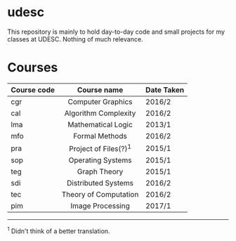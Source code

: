 # udesc
This repository is mainly to hold day-to-day code and small projects for my classes at UDESC. Nothing of much relevance.

# Courses
| Course code      | Course name         | Date Taken    |
| ---------------- |:-------------------:|:--------------|
| cgr              | Computer Graphics    | 2016/2       |
| cal              | Algorithm Complexity | 2016/2       |
| lma              | Mathematical Logic   | 2013/1       | 
| mfo              | Formal Methods       | 2016/2       |
| pra              | Project of Files(?)<sup>1</sup>  | 2015/1       |
| sop              | Operating Systems    | 2015/1       |
| teg              | Graph Theory         | 2015/1       |
| sdi              | Distributed Systems  | 2016/2       |
| tec              | Theory of Computation| 2016/2       |
| pim              | Image Processing     | 2017/1       |

---
<sup>1</sup> Didn't think of a better translation.

